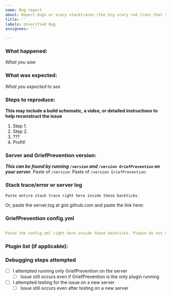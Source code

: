 ```yaml
---
name: Bug report
about: Report bugs or scary stacktraces (the big scary red lines that say SomethingException)
title: ''
labels: Unverified Bug
assignees: ''

---
```


### What happened:
_What you saw_

### What was expected:
_What you expected to see_

### Steps to reproduce:
__This may include a build schematic, a video, or detailed instructions to help reconstruct the issue__
1. Step 1.
2. Step 2.
3. ???
4. Profit!

### Server and GriefPrevention version:
___This can be found by running `/version` and `/version GriefPrevention` on your server.___
Paste of `/version`: 
Paste of `/version GriefPrevention`: 

### Stack trace/error or server log

```
Paste entire stack trace right here inside these backticks.

```
Or, paste the server.log at gist.github.com and paste the link here: 

### GriefPrevention config.yml

```yml

Paste the config.yml right here inside these backticks. Please do not use a paste service for this.

```

### Plugin list (if applicable):



### Debugging steps attempted
<!--These will be checkboxes you can click after creating the issue)-->
- [ ] I attempted running only GriefPrevention on the server
  - [ ] Issue still occurs even if GriefPrevention is the only plugin running
- [ ] I attempted testing for the issue on a new server
  - [ ] Issue still occurs even after testing on a new server
